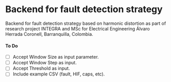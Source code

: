 # Backend for fault detection strategy

Backend for fault detection strategy based on harmonic distortion as part of research project INTEGRA and MSc for Electrical Engineering Álvaro Herrada Coronell, Barranquilla, Colombia.

#### To Do
- [ ] Accept Window Size as input parameter.
- [ ] Accept Window Step as input.
- [ ] Accept Threshold as input.
- [ ] Include example CSV (fault, HIF, caps, etc).
